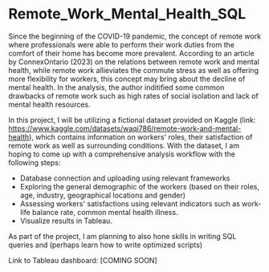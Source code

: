 # Remote_Work_Mental_Health_SQL
Since the beginning of the COVID-19 pandemic, the concept of remote work where professionals were able to perform their work duties from the comfort of their home has become more prevalent. According to an article by ConnexOntario (2023) on the relations between remote work and mental health, while remote work allieviates the commute stress as well as offering more flexibility for workers, this concept may bring about the decline of mental health. In the analysis, the author inditified some common drawbacks of remote work such as high rates of social isolation and lack of mental health resources.

In this project, I will be utilizing a fictional dataset provided on Kaggle (link: https://www.kaggle.com/datasets/waqi786/remote-work-and-mental-health), which contains information on workers' roles, their satisfaction of remote work as well as surrounding conditions. With the dataset, I am hoping to come up with a comprehensive analysis workflow with the following steps:
* Database connection and uploading using relevant frameworks
* Exploring the general demographic of the workers (based on their roles, age, industry, geographical locations and gender)
* Assessing workers' satisfactions using relevant indicators such as work-life balance rate, common mental health illness.
* Visualize results in Tableau.

As part of the project, I am planning to also hone skills in writing SQL queries and (perhaps learn how to write optimized scripts)

Link to Tableau dashboard: [COMING SOON]
